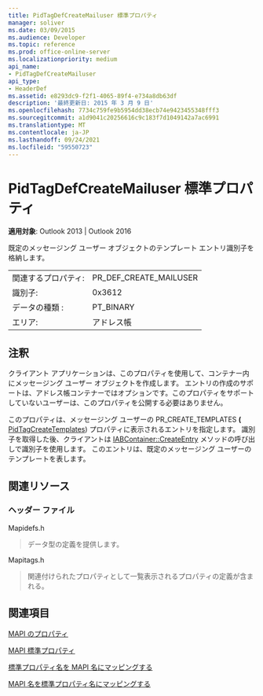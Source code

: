 ```yaml
---
title: PidTagDefCreateMailuser 標準プロパティ
manager: soliver
ms.date: 03/09/2015
ms.audience: Developer
ms.topic: reference
ms.prod: office-online-server
ms.localizationpriority: medium
api_name:
- PidTagDefCreateMailuser
api_type:
- HeaderDef
ms.assetid: e8293dc9-f2f1-4065-89f4-e734a8db63df
description: '最終更新日: 2015 年 3 月 9 日'
ms.openlocfilehash: 7734c759fe9b5954dd38ecb74e9423455348fff3
ms.sourcegitcommit: a1d9041c20256616c9c183f7d1049142a7ac6991
ms.translationtype: MT
ms.contentlocale: ja-JP
ms.lasthandoff: 09/24/2021
ms.locfileid: "59550723"
---
```

# <a name="pidtagdefcreatemailuser-canonical-property"></a>PidTagDefCreateMailuser 標準プロパティ

  
  
**適用対象**: Outlook 2013 | Outlook 2016 
  
既定のメッセージング ユーザー オブジェクトのテンプレート エントリ識別子を格納します。 
  
|||
|:-----|:-----|
|関連するプロパティ:  <br/> |PR_DEF_CREATE_MAILUSER  <br/> |
|識別子:  <br/> |0x3612  <br/> |
|データの種類 :   <br/> |PT_BINARY  <br/> |
|エリア:  <br/> |アドレス帳  <br/> |
   
## <a name="remarks"></a>注釈

クライアント アプリケーションは、このプロパティを使用して、コンテナー内にメッセージング ユーザー オブジェクトを作成します。 エントリの作成のサポートは、アドレス帳コンテナーではオプションです。このプロパティをサポートしていないユーザーは、このプロパティを公開する必要はありません。 
  
このプロパティは、メッセージング ユーザーの PR_CREATE_TEMPLATES **(** [PidTagCreateTemplates](pidtagcreatetemplates-canonical-property.md)) プロパティに表示されるエントリを指定します。 識別子を取得した後、クライアントは [IABContainer::CreateEntry](iabcontainer-createentry.md) メソッドの呼び出しで識別子を使用します。 このエントリは、既定のメッセージング ユーザーのテンプレートを表します。 
  
## <a name="related-resources"></a>関連リソース

### <a name="header-files"></a>ヘッダー ファイル

Mapidefs.h
  
> データ型の定義を提供します。
    
Mapitags.h
  
> 関連付けられたプロパティとして一覧表示されるプロパティの定義が含まれる。
    
## <a name="see-also"></a>関連項目



[MAPI のプロパティ](mapi-properties.md)
  
[MAPI 標準プロパティ](mapi-canonical-properties.md)
  
[標準プロパティ名を MAPI 名にマッピングする](mapping-canonical-property-names-to-mapi-names.md)
  
[MAPI 名を標準プロパティ名にマッピングする](mapping-mapi-names-to-canonical-property-names.md)

